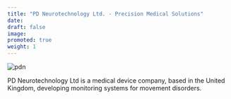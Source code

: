```yaml
---
title: "PD Neurotechnology Ltd. - Precision Medical Solutions"
date: 
draft: false
image:
promoted: true
weight: 1
---
```


![pdn](/images/logo/scaled/pdn_logo.png)

PD Neurotechnology Ltd is a medical device company, based in the United Kingdom, developing monitoring systems for movement disorders.